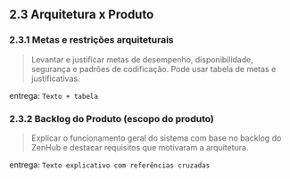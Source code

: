 ## 2.3 Arquitetura x Produto

### 2.3.1 Metas e restrições arquiteturais
> Levantar e justificar metas de desempenho, disponibilidade, segurança e padrões de codificação. Pode usar tabela de metas e justificativas.

entrega: `Texto + tabela`


### 2.3.2 Backlog do Produto (escopo do produto)
> Explicar o funcionamento geral do sistema com base no backlog do ZenHub e destacar requisitos que motivaram a arquitetura.

entrega: `Texto explicativo com referências cruzadas`
